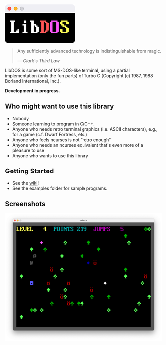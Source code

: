 ![The LibDOS logo. Max cool.](https://github.com/teefoss/LibDOS/blob/master/screenshots/logo.png)

> Any sufficiently advanced technology is indistinguishable from magic.
>
> &mdash; <cite>Clark's Third Law</cite>

LibDOS is some sort of MS-DOS-like terminal, using a partial implementation (only the fun parts) of Turbo C (Copyright (c) 1987, 1988 Borland International, Inc.).

**Development in progress.**

## Who might want to use this library

- Nobody
- Someone learning to program in C/C++.
- Anyone who needs retro terminal graphics (i.e. ASCII characters), e.g., for a game (c.f. Dwarf Fortress, etc.)
- Anyone who feels ncurses is not "retro enough"
- Anyone who needs an ncurses equivalent that's even more of a pleasure to use
- Anyone who wants to use this library

## Getting Started

- See the [wiki](https://github.com/teefoss/LibDOS/wiki)!
- See the examples folder for sample programs.

## Screenshots

![collect game](https://github.com/teefoss/LibDOS/blob/master/screenshots/collect.png)
